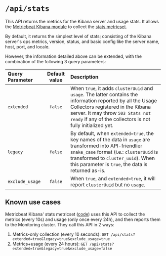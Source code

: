 # `/api/stats`

This API returns the metrics for the Kibana server and usage stats. It allows the [Metricbeat Kibana module](https://www.elastic.co/guide/en/beats/metricbeat/current/metricbeat-module-kibana.html) to collect the [stats metricset](https://www.elastic.co/guide/en/beats/metricbeat/current/metricbeat-metricset-kibana-stats.html).

By default, it returns the simplest level of stats; consisting of the Kibana server's ops metrics, version, status, and basic config like the server name, host, port, and locale.

However, the information detailed above can be extended, with the combination of the following 3 query parameters:

| Query Parameter | Default value | Description |
|:----------------|:-------------:|:------------|
|`extended`|`false`|When `true`, it adds `clusterUuid` and `usage`. The latter contains the information reported by all the Usage Collectors registered in the Kibana server. It may throw `503 Stats not ready` if any of the collectors is not fully initialized yet.|
|`legacy`|`false`|By default, when `extended=true`, the key names of the data in `usage` are transformed into API-friendlier `snake_case` format (i.e.: `clusterUuid` is transformed to `cluster_uuid`). When this parameter is `true`, the data is returned as-is.|
|`exclude_usage`|`false`|When `true`, and `extended=true`, it will report `clusterUuid` but no `usage`.|

## Known use cases

Metricbeat Kibana' stats metricset ([code](https://github.com/elastic/beats/blob/master/metricbeat/module/kibana/stats/stats.go)) uses this API to collect the metrics (every 10s) and usage (only once every 24h), and then reports them to the Monitoring cluster. They call this API in 2 ways:

1. Metrics-only collection (every 10 seconds): `GET /api/stats?extended=true&legacy=true&exclude_usage=true`
2. Metrics+usage (every 24 hours): `GET /api/stats?extended=true&legacy=true&exclude_usage=false`
